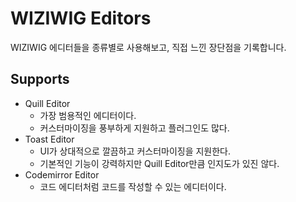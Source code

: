 # WIZIWIG Editors
WIZIWIG 에디터들을 종류별로 사용해보고, 직접 느낀 장단점을 기록합니다.
## Supports
- Quill Editor
  - 가장 범용적인 에디터이다.
  - 커스터마이징을 풍부하게 지원하고 플러그인도 많다.
- Toast Editor
  - UI가 상대적으로 깔끔하고 커스터마이징을 지원한다.
  - 기본적인 기능이 강력하지만 Quill Editor만큼 인지도가 있진 않다.
- Codemirror Editor
  - 코드 에디터처럼 코드를 작성할 수 있는 에디터이다.

